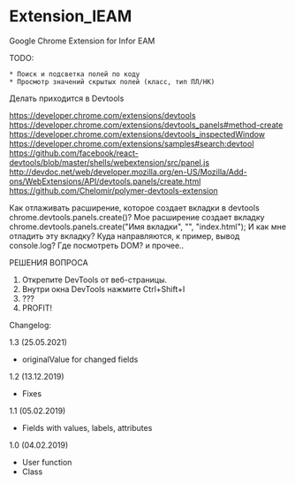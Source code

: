 # Extension_IEAM
Google Chrome Extension for Infor EAM

TODO:

	* Поиск и подсветка полей по коду
	* Просмотр значений скрытых полей (класс, тип ПЛ/НК)

Делать приходится в Devtools

https://developer.chrome.com/extensions/devtools
https://developer.chrome.com/extensions/devtools_panels#method-create
https://developer.chrome.com/extensions/devtools_inspectedWindow
https://developer.chrome.com/extensions/samples#search:devtool
https://github.com/facebook/react-devtools/blob/master/shells/webextension/src/panel.js
http://devdoc.net/web/developer.mozilla.org/en-US/Mozilla/Add-ons/WebExtensions/API/devtools.panels/create.html
https://github.com/Chelomir/polymer-devtools-extension


Как отлаживать расширение, которое создает вкладки в devtools chrome.devtools.panels.create()?
Мое расширение создает вкладку 
chrome.devtools.panels.create("Имя вкладки", "", "index.html");
И как мне отладить эту вкладку? Куда направляются, к пример, вывод console.log? Где посмотреть DOM? и прочее..

РЕШЕНИЯ ВОПРОСА
1. Открепите DevTools от веб-страницы.
2. Внутри окна DevTools нажмите Ctrl+Shift+I 
3. ???
4. PROFIT!

Changelog:

1.3 (25.05.2021)
+ originalValue for changed fields

1.2 (13.12.2019)
* Fixes

1.1 (05.02.2019)
+ Fields with values, labels, attributes

1.0 (04.02.2019)
+ User function
+ Class